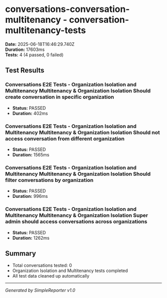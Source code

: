 # conversations-conversation-multitenancy - conversation-multitenancy-tests

**Date:** 2025-06-18T16:46:29.740Z  
**Duration:** 17603ms  
**Tests:** 4 (4 passed, 0 failed)

## Test Results


### Conversations E2E Tests - Organization Isolation and Multitenancy Multitenancy & Organization Isolation Should create conversation in specific organization
- **Status:** PASSED
- **Duration:** 402ms



### Conversations E2E Tests - Organization Isolation and Multitenancy Multitenancy & Organization Isolation Should not access conversation from different organization
- **Status:** PASSED
- **Duration:** 1565ms



### Conversations E2E Tests - Organization Isolation and Multitenancy Multitenancy & Organization Isolation Should filter conversations by organization
- **Status:** PASSED
- **Duration:** 996ms



### Conversations E2E Tests - Organization Isolation and Multitenancy Multitenancy & Organization Isolation Super admin should access conversations across organizations
- **Status:** PASSED
- **Duration:** 1262ms



## Summary

- Total conversations tested: 0
- Organization Isolation and Multitenancy tests completed
- All test data cleaned up automatically

---
*Generated by SimpleReporter v1.0*
